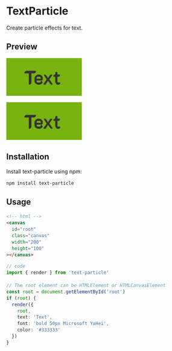 # TextParticle

Create particle effects for text.

## Preview

![preview_1](https://github.com/TinyCricetus/text-particle/blob/main/preview/image_1.png)

![preview_2](https://github.com/TinyCricetus/text-particle/blob/main/preview/image_1.png)

## Installation

Install text-particle using npm:

```sh
npm install text-particle
```

## Usage

```html
<!-- html -->
<canvas
  id="root"
  class="canvas"
  width="200"
  height="100"
></canvas>
```

```typescript
// code
import { render } from 'text-particle'

// The root element can be HTMLElement or HTMLCanvasElement
const root = document.getElementById('root')
if (root) {
  render({
    root,
    text: 'Text',
    font: 'bold 50px Microsoft YaHei',
    color: '#333333'
  })
}
```

